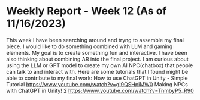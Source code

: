 # Weekly Report - Week 12 (As of 11/16/2023)
This week I have been searching around and tryng to assemble my final piece. I would like to do something combined with LLM and gaming elements. My goal is to create something fun and interactive.
I have been also thinking about combining AR into the final project. 
I am curious about using the LLM or GPT model to create my own AI NPC(chatbox) that people can talk to and interact with. 
Here are some tutorials that I found might be able to contribute to my final work:
How to use ChatGPT in Unity - Simple Tutorial
https://www.youtube.com/watch?v=gI9QSHpiMW0
Making NPCs with ChatGPT in Unity! 2
https://www.youtube.com/watch?v=TnmbyP5_R90